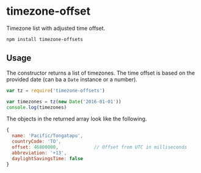 # timezone-offset

Timezone list with adjusted time offset.

    npm install timezone-offsets

## Usage

The constructor returns a list of timezones. The time offset is based on the provided date (can ba a `Date` instance or a number).

```javascript
var tz = require('timezone-offsets')

var timezones = tz(new Date('2016-01-01'))
console.log(timezones)
```

The objects in the returned array look like the following.

```javascript
{
  name: 'Pacific/Tongatapu',
  countryCode: 'TO',
  offset: 46800000,             // Offset from UTC in milliseconds
  abbreviation: '+13',
  daylightSavingsTime: false
}
```
